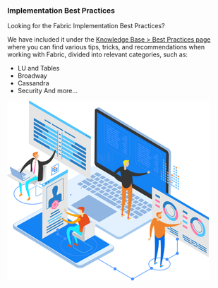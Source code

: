 ### Implementation Best Practices
Looking for the Fabric Implementation Best Practices? 

We have included it under the [Knowledge Base > Best Practices page](https://support.k2view.com/Academy_6.4/articles/COE/README.html) where you can find various tips, tricks, and recommendations when working with Fabric, divided into relevant categories, such as:

- LU and Tables
- Broadway
- Cassandra
- Security
And more...

![image](images/img1.png)
